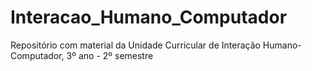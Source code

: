 # Interacao_Humano_Computador
Repositório com material da Unidade Curricular de Interação Humano-Computador, 3º ano - 2º semestre
